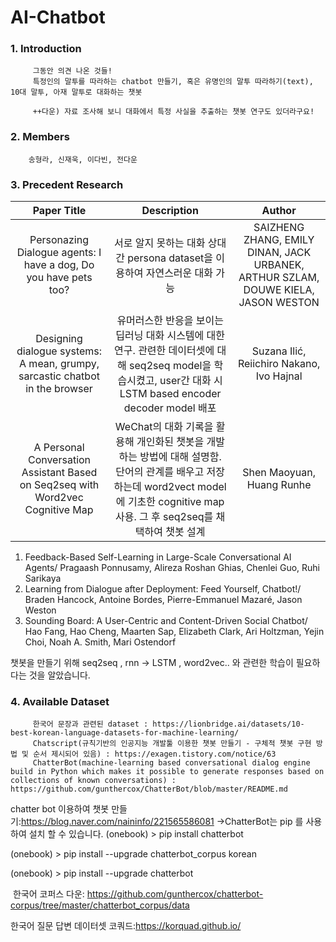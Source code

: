 # AI-Chatbot
### 1. Introduction
         그동안 의견 나온 것들!
         특정인의 말투를 따라하는 chatbot 만들기, 혹은 유명인의 말투 따라하기(text), 10대 말투, 아재 말투로 대화하는 챗봇
         
         ++다운) 자료 조사해 보니 대화에서 특정 사실을 추출하는 챗봇 연구도 있더라구요!
### 2. Members
        송형라, 신재욱, 이다빈, 전다운 
### 3. Precedent Research
|Paper Title|Description|Author|
|:---:|:---:|:---:|
|Personazing Dialogue agents: I have a dog, Do you have pets too?|서로 알지 못하는 대화 상대 간 persona dataset을 이용하여 자연스러운 대화 가능|SAIZHENG ZHANG, EMILY DINAN, JACK URBANEK, ARTHUR SZLAM, DOUWE KIELA, JASON WESTON|
|Designing dialogue systems: A mean, grumpy, sarcastic chatbot in the browser|유머러스한 반응을 보이는 딥러닝 대화 시스템에 대한 연구. 관련한 데이터셋에 대해 seq2seq model을 학습시켰고, user간 대화 시 LSTM based encoder decoder model 배포|Suzana Ilić, Reiichiro Nakano, Ivo Hajnal|
|A Personal Conversation Assistant Based on Seq2seq with Word2vec Cognitive Map|WeChat의 대화 기록을 활용해 개인화된 챗봇을 개발하는 방법에 대해 설명함. 단어의 관계를 배우고 저장하는데 word2vect model에 기초한 cognitive map 사용. 그 후 seq2seq를 채택하여 챗봇 설계|Shen Maoyuan, Huang Runhe|     
1.	Feedback-Based Self-Learning in Large-Scale Conversational AI Agents/ Pragaash Ponnusamy, Alireza Roshan Ghias, Chenlei Guo, Ruhi Sarikaya
2.	Learning from Dialogue after Deployment: Feed Yourself, Chatbot!/ Braden Hancock, Antoine Bordes, Pierre-Emmanuel Mazaré, Jason Weston
3.	Sounding Board: A User-Centric and Content-Driven Social Chatbot/ Hao Fang, Hao Cheng, Maarten Sap, Elizabeth Clark, Ari Holtzman, Yejin Choi, Noah A. Smith, Mari Ostendorf



챗봇을 만들기 위해 seq2seq , rnn -> LSTM , word2vec.. 와 관련한 학습이 필요하다는 것을 알았습니다.

### 4. Available Dataset
         한국어 문장과 관련된 dataset : https://lionbridge.ai/datasets/10-best-korean-language-datasets-for-machine-learning/
         Chatscript(규칙기반의 인공지능 개발툴 이용한 챗봇 만들기 - 구체적 챗봇 구현 방법 및 순서 제시되어 있음) : https://exagen.tistory.com/notice/63
         ChatterBot(machine-learning based conversational dialog engine build in Python which makes it possible to generate responses based on collections of known conversations) : https://github.com/gunthercox/ChatterBot/blob/master/README.md
         
         
 chatter bot 이용하여 챗봇 만들기:https://blog.naver.com/naininfo/221565586081
->ChatterBot는 pip 를 사용하여 설치 할 수 있습니다.
(onebook) > pip install chatterbot

(onebook) > pip install --upgrade chatterbot_corpus korean

(onebook) > pip install --upgrade chatterbot

​
한국어 코퍼스 다운:
https://github.com/gunthercox/chatterbot-corpus/tree/master/chatterbot_corpus/data

한국어 질문 답변 데이터셋 코쿼드:https://korquad.github.io/




